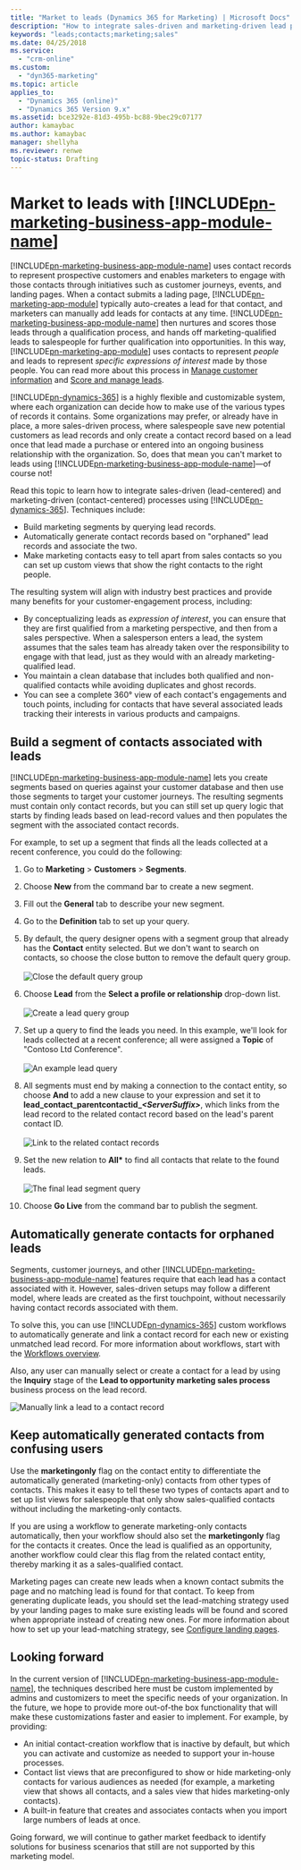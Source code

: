 ```yaml
---
title: "Market to leads (Dynamics 365 for Marketing) | Microsoft Docs"
description: "How to integrate sales-driven and marketing-driven lead processes in Dynamics 365 for Marketing"
keywords: "leads;contacts;marketing;sales"
ms.date: 04/25/2018
ms.service:
  - "crm-online"
ms.custom:
  - "dyn365-marketing"
ms.topic: article
applies_to:
  - "Dynamics 365 (online)"
  - "Dynamics 365 Version 9.x"
ms.assetid: bce3292e-81d3-495b-bc88-9bec29c07177
author: kamaybac
ms.author: kamaybac
manager: shellyha
ms.reviewer: renwe
topic-status: Drafting
---
```


# Market to leads with [!INCLUDE[pn-marketing-business-app-module-name](../includes/pn-marketing-business-app-module-name.md)]

[!INCLUDE[pn-marketing-business-app-module-name](../includes/pn-marketing-business-app-module-name.md)] uses contact records to represent prospective customers and enables marketers to engage with those contacts through initiatives such as customer journeys, events, and landing pages. When a contact submits a lading page, [!INCLUDE[pn-marketing-app-module](../includes/pn-marketing-app-module.md)] typically auto-creates a lead for that contact, and marketers can manually add leads for contacts at any time. [!INCLUDE[pn-marketing-business-app-module-name](../includes/pn-marketing-business-app-module-name.md)] then nurtures and scores those leads through a qualification process, and hands off marketing-qualified leads to salespeople for further qualification into opportunities. In this way, [!INCLUDE[pn-marketing-app-module](../includes/pn-marketing-app-module.md)] uses contacts to represent *people* and leads to represent *specific expressions of interest* made by those people. You can read more about this process in [Manage customer information](manage-customer-information.md) and [Score and manage leads](score-manage-leads.md).

[!INCLUDE[pn-dynamics-365](../includes/pn-dynamics-365.md)] is a highly flexible and customizable system, where each organization can decide how to make use of the various types of records it contains. Some organizations may prefer, or already have in place, a more sales-driven process, where salespeople save new potential customers as lead records and only create a contact record based on a lead once that lead made a purchase or entered into an ongoing business relationship with the organization. So, does that mean you can't market to leads using [!INCLUDE[pn-marketing-business-app-module-name](../includes/pn-marketing-business-app-module-name.md)]&mdash;of course not!

Read this topic to learn how to integrate sales-driven (lead-centered) and marketing-driven (contact-centered) processes using [!INCLUDE[pn-dynamics-365](../includes/pn-dynamics-365.md)]. Techniques include:

- Build marketing segments by querying lead records.
- Automatically generate contact records based on "orphaned" lead records and associate the two.
- Make marketing contacts easy to tell apart from sales contacts so you can set up custom views that show the right contacts to the right people.

The resulting system will align with industry best practices and provide many benefits for your customer-engagement process, including:

- By conceptualizing leads as _expression of interest_, you can ensure that they are first qualified from a marketing perspective, and then from a sales perspective. When a salesperson enters a lead, the system assumes that the sales team has already taken over the responsibility to engage with that lead, just as they would with an already marketing-qualified lead.
- You maintain a clean database that includes both qualified and non-qualified contacts while avoiding duplicates and ghost records.
- You can see a complete 360° view of each contact's engagements and touch points, including for contacts that have several associated leads tracking their interests in various products and campaigns.

## Build a segment of contacts associated with leads

[!INCLUDE[pn-marketing-business-app-module-name](../includes/pn-marketing-business-app-module-name.md)] lets you create segments based on queries against your customer database and then use those segments to target your customer journeys. The resulting segments must contain only contact records, but you can still set up query logic that starts by finding leads based on lead-record values and then populates the segment with the associated contact records.

For example, to set up a segment that finds all the leads collected at a recent conference, you could do the following:

1. Go to **Marketing** > **Customers** > **Segments**.

2. Choose **New** from the command bar to create a new segment.

3. Fill out the **General** tab to describe your new segment.

4. Go to the **Definition** tab to set up your query.

5. By default, the query designer opens with a segment group that already has the **Contact** entity selected. But we don't want to search on contacts, so choose the close button to remove the default query group.  
    <br/>
    ![Close the default query group](media/leads-segment-close-group.png "Close the default query group")

6. Choose **Lead** from the **Select a profile or relationship** drop-down list.  
    <br/>
    ![Create a lead query group](media/leads-segment-lead-group.png "Create a lead query group")

7. Set up a query to find the leads you need. In this example, we'll look for leads collected at a recent conference; all were assigned a **Topic** of "Contoso Ltd Conference".  
    <br/>
    ![An example lead query](media/leads-segment-lead-clause.png "An example lead query")

8. All segments must end by making a connection to the contact entity, so choose **And** to add a new clause to your expression and set it to **lead\_contact\_parentcontactid\__&lt;ServerSuffix&gt;_**, which links from the lead record to the related contact record based on the lead's parent contact ID.  
    <br/>
    ![Link to the related contact records](media/leads-segment-lead-relation.png "Link to the related contact records")

9. Set the new relation to **All&ast;** to find all contacts that relate to the found leads.  
    <br/>
    ![The final lead segment query](media/leads-segment-lead-final.png "The final lead segment query")

10. Choose **Go Live** from the command bar to publish the segment.

## Automatically generate contacts for orphaned leads

Segments, customer journeys, and other [!INCLUDE[pn-marketing-business-app-module-name](../includes/pn-marketing-business-app-module-name.md)] features require that each lead has a contact associated with it. However, sales-driven setups may follow a different model, where leads are created as the first touchpoint, without necessarily having contact records associated with them.

To solve this, you can use [!INCLUDE[pn-dynamics-365](../includes/pn-dynamics-365.md)] custom workflows to automatically generate and link a contact record for each new or existing unmatched lead record. For more information about workflows, start with the [Workflows overview](../customize/workflow-processes.md).

Also, any user can manually select or create a contact for a lead by using the **Inquiry** stage of the **Lead to opportunity marketing sales process** business process on the lead record.

![Manually link a lead to a contact record](media/leads-related-contact.png "Manually link a lead to a contact record")

## Keep automatically generated contacts from confusing users

Use the **marketingonly** flag on the contact entity to differentiate the automatically generated (marketing-only) contacts from other types of contacts. This makes it easy to tell these two types of contacts apart and to set up list views for salespeople that only show sales-qualified contacts without including the marketing-only contacts.

If you are using a workflow to generate marketing-only contacts automatically, then your workflow should also set the **marketingonly** flag for the contacts it creates. Once the lead is qualified as an opportunity, another workflow could clear this flag from the related contact entity, thereby marking it as a sales-qualified contact.

Marketing pages can create new leads when a known contact submits the page and no matching lead is found for that contact. To keep from generating duplicate leads, you should set the lead-matching strategy used by your landing pages to make sure existing leads will be found and scored when appropriate instead of creating new ones. For more information about how to set up your lead-matching strategy, see [Configure landing pages](marketing-settings.md#configure-landing-pages).

## Looking forward

In the current version of [!INCLUDE[pn-marketing-business-app-module-name](../includes/pn-marketing-business-app-module-name.md)], the techniques described here must be custom implemented by admins and customizers to meet the specific needs of your organization. In the future, we hope to provide more out-of-the box functionality that will make these customizations faster and easier to implement. For example, by providing:

- An initial contact-creation workflow that is inactive by default, but which you can activate and customize as needed to support your in-house processes.
- Contact list views that are preconfigured to show or hide marketing-only contacts for various audiences as needed (for example, a marketing view that shows all contacts, and a sales view that hides marketing-only contacts).
- A built-in feature that creates and associates contacts when you import large numbers of leads at once.

Going forward, we will continue to gather market feedback to identify solutions for business scenarios that still are not supported by this marketing model.
